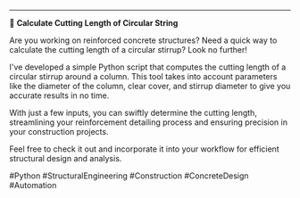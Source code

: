 
---

📏 **Calculate Cutting Length of Circular String**

Are you working on reinforced concrete structures? Need a quick way to calculate the cutting length of a circular stirrup? Look no further!

I've developed a simple Python script that computes the cutting length of a circular stirrup around a column. This tool takes into account parameters like the diameter of the column, clear cover, and stirrup diameter to give you accurate results in no time.

With just a few inputs, you can swiftly determine the cutting length, streamlining your reinforcement detailing process and ensuring precision in your construction projects.

Feel free to check it out and incorporate it into your workflow for efficient structural design and analysis.

#Python #StructuralEngineering #Construction #ConcreteDesign #Automation
